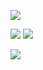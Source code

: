 [![](http://github-profile-summary-cards.vercel.app/api/cards/profile-details?username=status102)](https://github.com/status102)

[![](https://github-readme-stats.vercel.app/api?username=status102&show_icons=true&&count_private=true)](https://github.com/status102)
[![](http://github-profile-summary-cards.vercel.app/api/cards/productive-time?username=status102&utcOffset=8)](https://github.com/status102)

[![](https://github-readme-stats.vercel.app/api/top-langs/?username=status102&layout=compact)](https://github.com/status102)
